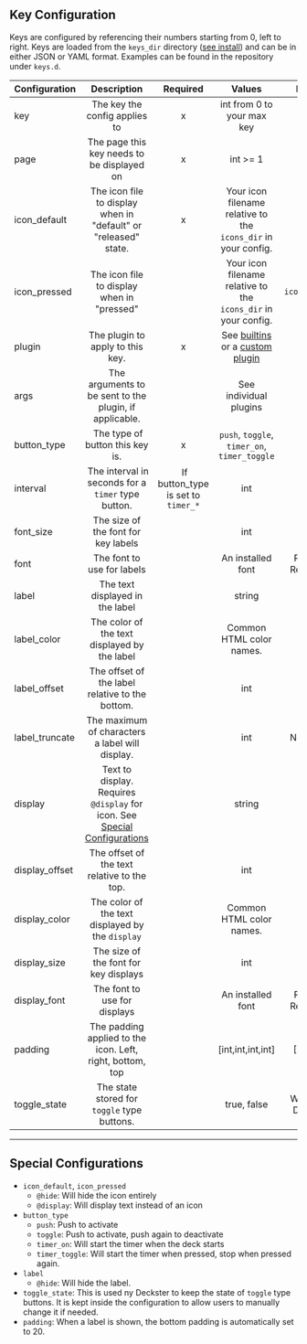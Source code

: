 ## Key Configuration

Keys are configured by referencing their numbers starting from 0, left to right. Keys are loaded from the `keys_dir` directory ([see install](install.md)) and can be in either JSON or YAML format. Examples can be found in the repository under `keys.d`.


| Configuration | Description | Required | Values | Default |
| :------------ | :---------: | :------: | :----: | :-----:
| key | The key the config applies to | x | int from 0 to your max key ||
| page | The page this key needs to be displayed on | x | int >= 1 ||
| icon_default | The icon file to display when in "default" or "released" state. | x | Your icon filename relative to the `icons_dir` in your config. ||
| icon_pressed | The icon file to display when in "pressed" | | Your icon filename relative to the `icons_dir` in your config. | `icon_default` |
| plugin | The plugin to apply to this key. | x | See [builtins](builtins.md) or a [custom plugin](plugins.md) ||
| args | The arguments to be sent to the plugin, if applicable. | | See individual plugins | |
| button_type | The type of button this key is. | x | `push`, `toggle`, `timer_on`, `timer_toggle` ||
| interval | The interval in seconds for a `timer` type button. | If button_type is set to `timer_*` | int ||
| font_size | The size of the font for key labels | | int | 14 |
| font | The font to use for labels | | An installed font | Roboto-Regular.ttf |
| label | The text displayed in the label | | string | |
| label_color | The color of the text displayed by the label | | Common HTML color names. | white |
| label_offset | The offset of the label relative to the bottom. | | int | 5 |
| label_truncate | The maximum of characters a label will display. | | int | None (-1) |
| display | Text to display. Requires `@display` for icon. See [Special Configurations](#special-configurations) | | string | |
| display_offset | The offset of the text relative to the top. | | int | 15 |
| display_color | The color of the text displayed by the `display` | | Common HTML color names. | white |
| display_size | The size of the font for key displays | | int | 14 |
| display_font |  The font to use for displays | | An installed font | Roboto-Regular.ttf |
| padding | The padding applied to the icon. Left, right, bottom, top | | [int,int,int,int] | [0,0,0,0] |
| toggle_state | The state stored for `toggle` type buttons. | | true, false | Written by Deckster |

---

## Special Configurations
- `icon_default`, `icon_pressed`
  - `@hide`: Will hide the icon entirely
  - `@display`: Will display text instead of an icon
- `button_type`
  - `push`: Push to activate
  - `toggle`: Push to activate, push again to deactivate
  - `timer_on`: Will start the timer when the deck starts
  - `timer_toggle`: Will start the timer when pressed, stop when pressed again.
- `label`
  - `@hide`: Will hide the label.
- `toggle_state`: This is used ny Deckster to keep the state of `toggle` type buttons. It is kept inside the configuration to allow users to manually change it if needed.
- `padding`: When a label is shown, the bottom padding is automatically set to 20.